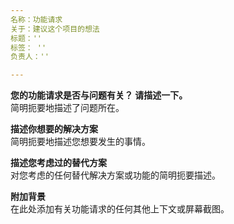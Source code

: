 ```yaml
--- 
名称：功能请求  
关于：建议这个项目的想法  
标题：''  
标签： ''  
负责人：''  

---
```


**您的功能请求是否与问题有关？ 请描述一下。**  
简明扼要地描述了问题所在。

**描述你想要的解决方案**  
简明扼要地描述您想要发生的事情。

**描述您考虑过的替代方案**  
对您考虑的任何替代解决方案或功能的简明扼要描述。

**附加背景**  
在此处添加有关功能请求的任何其他上下文或屏幕截图。